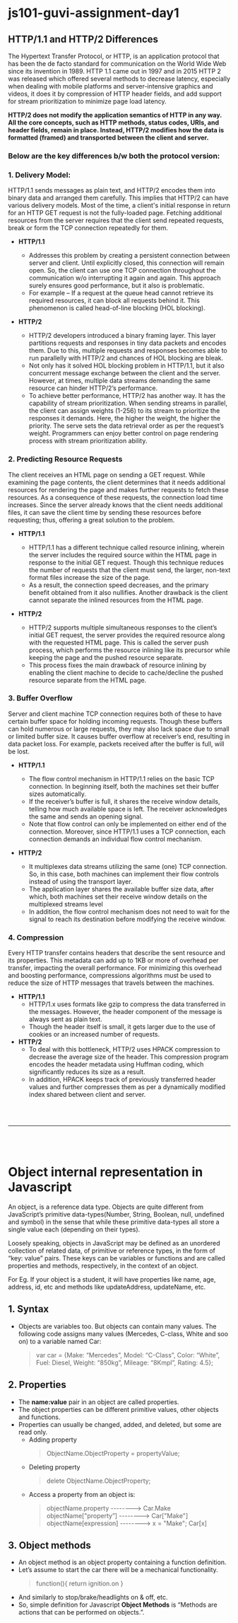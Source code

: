 # js101-guvi-assignment-day1

## HTTP/1.1 and HTTP/2 Differences
The Hypertext Transfer Protocol, or HTTP, is an application protocol that has been the de facto standard for communication on the World Wide Web since its invention in 1989. 
HTTP 1.1 came out in 1997 and in 2015 HTTP 2 was released which offered several methods to decrease latency, especially when dealing with mobile platforms and server-intensive graphics and videos, it does it by compression of HTTP header fields, and add support for stream prioritization to minimize page load latency. 

**HTTP/2 does not modify the application semantics of HTTP in any way. All the core concepts, such as HTTP methods, status codes, URIs, and header fields, remain in place. Instead, HTTP/2 modifies how the data is formatted (framed) and transported between the client and server.**

### Below are the key differences b/w both the protocol version: 

### 1. Delivery Model:
HTTP/1.1 sends messages as plain text, and HTTP/2 encodes them into binary data and arranged them carefully. This implies that HTTP/2 can have various delivery models.
Most of the time, a client's initial response in return for an HTTP GET request is not the fully-loaded page. Fetching additional resources from the server requires that the client send repeated requests, break or form the TCP connection repeatedly for them.

- **HTTP/1.1**
  - Addresses this problem by creating a persistent connection between server and client. Until explicitly closed, this connection will remain open. So, the client can use one TCP     connection throughout the communication w/o interrupting it again and again.
    This approach surely ensures good performance, but it also is problematic.
  - For example – If a request at the queue head cannot retrieve its required resources, it can block all requests behind it. This phenomenon is called head-of-line blocking (HOL     blocking).

- **HTTP/2**
  - HTTP/2 developers introduced a binary framing layer. This layer partitions requests and responses in tiny data packets and encodes them. Due to this, multiple requests and         responses becomes able to run parallelly with HTTP/2 and chances of HOL blocking are bleak.
  - Not only has it solved HOL blocking problem in HTTP/1.1, but it also concurrent message exchange between the client and the server. However, at times, multiple data streams       demanding the same resource can hinder HTTP/2’s performance. 
  - To achieve better performance, HTTP/2 has another way. It has the capability of stream prioritization. When sending streams in parallel, the client can assign weights (1-256)     to its stream to prioritize the responses it demands. Here, the higher the weight, the higher the priority. The serve sets the data retrieval order as per the request’s           weight. Programmers can enjoy better control on page rendering process with stream prioritization ability.

### 2. Predicting Resource Requests
The client receives an HTML page on sending a GET request. While examining the page contents, the client determines that it needs additional resources for rendering the page and makes further requests to fetch these resources. As a consequence of these requests, the connection load time increases. Since the server already knows that the client needs additional files, it can save the client time by sending these resources before requesting; thus, offering a great solution to the problem.

- **HTTP/1.1**
  - HTTP/1.1 has a different technique called resource inlining, wherein the server includes the required source within the HTML page in response to the initial GET request.         Though this technique reduces the number of requests that the client must send, the larger, non-text format files increase the size of the page.
  - As a result, the connection speed decreases, and the primary benefit obtained from it also nullifies. Another drawback is the client cannot separate the inlined resources       from the HTML page.
 
 - **HTTP/2**
   - HTTP/2 supports multiple simultaneous responses to the client’s initial GET request, the server provides the required resource along with the requested HTML page. This is        called the server push process, which performs the resource inlining like its precursor while keeping the page and the pushed resource separate.
   - This process fixes the main drawback of resource inlining by enabling the client machine to decide to cache/decline the pushed resource separate from the HTML page.

### 3. Buffer Overflow
Server and client machine TCP connection requires both of these to have certain buffer space for holding incoming requests. Though these buffers can hold numerous or large requests, they may also lack space due to small or limited buffer size. It causes buffer overflow at receiver’s end, resulting in data packet loss. For example, packets received after the buffer is full, will be lost.

- **HTTP/1.1**
  - The flow control mechanism in HTTP/1.1 relies on the basic TCP connection. In beginning itself, both the machines set their buffer sizes automatically. 
  - If the receiver’s buffer is full, it shares the receive window details, telling how much available space is left. The receiver acknowledges the same and sends an opening         signal. 
  - Note that flow control can only be implemented on either end of the connection. Moreover, since HTTP/1.1 uses a TCP connection, each connection demands an individual flow       control mechanism.

- **HTTP/2**
  - It multiplexes data streams utilizing the same (one) TCP connection. So, in this case, both machines can implement their flow controls instead of using the transport layer.
  - The application layer shares the available buffer size data, after which, both machines set their receive window details on the multiplexed streams level
  - In addition, the flow control mechanism does not need to wait for the signal to reach its destination before modifying the receive window.

### 4. Compression
Every HTTP transfer contains headers that describe the sent resource and its properties. This metadata can add up to 1KB or more of overhead per transfer, impacting the overall performance. For minimizing this overhead and boosting performance, compressions algorithms must be used to reduce the size of HTTP messages that travels between the machines.

- **HTTP/1.1**
  - HTTP/1.x uses formats like gzip to compress the data transferred in the messages. However, the header component of the message is always sent as plain text.
  - Though the header itself is small, it gets larger due to the use of cookies or an increased number of requests.
- **HTTP/2**
  - To deal with this bottleneck, HTTP/2 uses HPACK compression to decrease the average size of the header. This compression program encodes the header metadata using Huffman       coding, which significantly reduces its size as a result.
  - In addition, HPACK keeps track of previously transferred header values and further compresses them as per a dynamically modified index shared between client and server.

<br />
<br />
<hr />
<br />
<br />

# Object internal representation in Javascript
An object, is a reference data type. Objects are quite different from JavaScript’s primitive data-types(Number, String, Boolean, null, undefined and symbol) in the sense that while these primitive data-types all store a single value each (depending on their types).

Loosely speaking, objects in JavaScript may be defined as an unordered collection of related data, of primitive or reference types, in the form of “key: value” pairs. These keys can be variables or functions and are called properties and methods, respectively, in the context of an object.

For Eg. If your object is a student, it will have properties like name, age, address, id, etc and methods like updateAddress, updateName, etc.

## 1. Syntax
   - Objects are variables too. But objects can contain many values. The following code assigns many values (Mercedes, C-class, White and soo on) to a variable named Car:
     > var car = {Make: “Mercedes”, Model: “C-Class”, Color: “White”, Fuel: Diesel, Weight: “850kg”, Mileage: “8Kmpl”, Rating: 4.5};
     
## 2. Properties
   - The __name:value__ pair in an object are called properties.
   - The object properties can be different primitive values, other objects and functions.
   - Properties can usually be changed, added, and deleted, but some are read only.
      - Adding property
        >  ObjectName.ObjectProperty = propertyValue;
      - Deleting property
        >  delete ObjectName.ObjectProperty;
      - Access a property from an object is:
        > objectName.property       -------->  Car.Make
        > objectName["property”]    -------->  Car["Make"]
        > objectName[expression]    -------->  x = "Make"; Car[x]
      
## 3. Object methods
  - An object method is an object property containing a function definition.
  - Let’s assume to start the car there will be a mechanical functionality.
      > function(){ return ignition.on  }
  - And similarly to stop/brake/headlights on & off, etc.
  - So, simple definition for Javascript __Object Methods__ is “Methods are actions that can be performed on objects.”.
   





